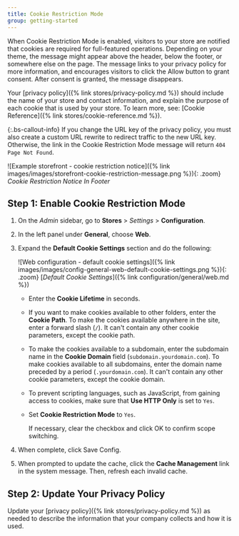 ```yaml
---
title: Cookie Restriction Mode
group: getting-started
---
```


When Cookie Restriction Mode is enabled, visitors to your store are notified that cookies are required for full-featured operations. Depending on your theme, the message might appear above the header, below the footer, or somewhere else on the page. The message links to your privacy policy for more information, and encourages visitors to click the Allow button to grant consent. After consent is granted, the message disappears.

Your [privacy policy]({% link stores/privacy-policy.md %}) should include the name of your store and contact information, and explain the purpose of each cookie that is used by your store. To learn more, see: [Cookie Reference]({% link stores/cookie-reference.md %}).

{:.bs-callout-info}
If you change the URL key of the privacy policy, you must also create a custom URL rewrite to redirect traffic to the new URL key. Otherwise, the link in the Cookie Restriction Mode message will return `404 Page Not Found`.

![Example storefront - cookie restriction notice]({% link images/images/storefront-cookie-restriction-message.png %}){: .zoom}
_Cookie Restriction Notice In Footer_

## Step 1: Enable Cookie Restriction Mode

1. On the _Admin_ sidebar, go to **Stores** > _Settings_ > **Configuration**.

1. In the left panel under **General**, choose **Web**.

1. Expand the **Default Cookie Settings** section and do the following:

    ![Web configuration - default cookie settings]({% link images/images/config-general-web-default-cookie-settings.png %}){: .zoom}
    [_Default Cookie Settings_]({% link configuration/general/web.md %})

    - Enter the **Cookie Lifetime** in seconds.

    - If you want to make cookies available to other folders, enter the **Cookie Path**. To make the cookies available anywhere in the site, enter a forward slash (`/`). It can't contain any other cookie parameters, except the cookie path.

    - To make the cookies available to a subdomain, enter the subdomain name in the **Cookie Domain** field (`subdomain.yourdomain.com`). To make cookies available to all subdomains, enter the domain name preceded by a period (`.yourdomain.com`). It can't contain any other cookie parameters, except the cookie domain.

    - To prevent scripting languages, such as JavaScript, from gaining access to cookies, make sure that **Use HTTP Only** is set to `Yes`.

    - Set **Cookie Restriction Mode** to `Yes`.

        If necessary, clear the checkbox and click <span class="btn">OK</span> to confirm scope switching.

1. When complete, click <span class="btn">Save Config</span>.

1. When prompted to update the cache, click the **Cache Management** link in the system message. Then, refresh each invalid cache.

## Step 2: Update Your Privacy Policy

Update your [privacy policy]({% link stores/privacy-policy.md %}) as needed to describe the information that your company collects and how it is used.

